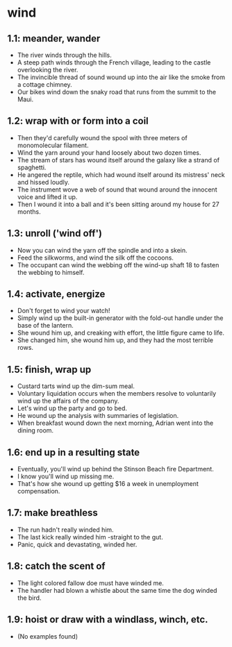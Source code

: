 # wind
## 1.1: meander, wander

  *  The river winds through the hills.
  *  A steep path winds through the French village, leading to the castle overlooking the river.
  *  The invincible thread of sound wound up into the air like the smoke from a cottage chimney.
  *  Our bikes wind down the snaky road that runs from the summit to the Maui.

## 1.2: wrap with or form into a coil

  *  Then they'd carefully wound the spool with three meters of monomolecular filament.
  *  Wind the yarn around your hand loosely about two dozen times.
  *  The stream of stars has wound itself around the galaxy like a strand of spaghetti.
  *  He angered the reptile, which had wound itself around its mistress' neck and hissed loudly.
  *  The instrument wove a web of sound that wound around the innocent voice and lifted it up.
  *  Then I wound it into a ball and it's been sitting around my house for 27 months.

## 1.3: unroll ('wind off')

  *  Now you can wind the yarn off the spindle and into a skein.
  *  Feed the silkworms, and wind the silk off the cocoons.
  *  The occupant can wind the webbing off the wind-up shaft 18 to fasten the webbing to himself.

## 1.4: activate, energize

  *  Don't forget to wind your watch!
  *  Simply wind up the built-in generator with the fold-out handle under the base of the lantern.
  *  She wound him up, and creaking with effort, the little figure came to life.
  *  She changed him, she wound him up, and they had the most terrible rows.

## 1.5: finish, wrap up

  *  Custard tarts wind up the dim-sum meal.
  *  Voluntary liquidation occurs when the members resolve to voluntarily wind up the affairs of the company.
  *  Let's wind up the party and go to bed.
  *  He wound up the analysis with summaries of legislation.
  *  When breakfast wound down the next morning, Adrian went into the dining room.

## 1.6: end up in a resulting state

  *  Eventually, you'll wind up behind the Stinson Beach fire Department.
  *  I know you'll wind up missing me.
  *  That's how she wound up getting $16 a week in unemployment compensation.

## 1.7: make breathless

  *  The run hadn't really winded him.
  *  The last kick really winded him -straight to the gut.
  *  Panic, quick and devastating, winded her.

## 1.8: catch the scent of

  *  The light colored fallow doe must have winded me.
  *  The handler had blown a whistle about the same time the dog winded the bird.

## 1.9: hoist or draw with a windlass, winch, etc.

  *  (No examples found)
